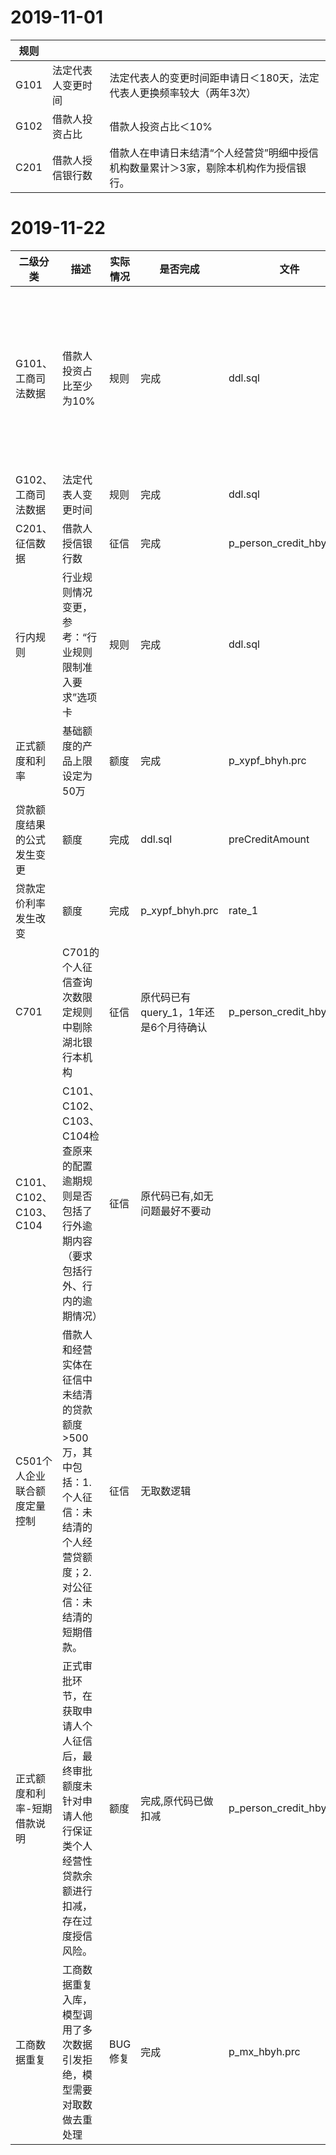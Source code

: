 # 2019-11-01

| 规则 |                    |                                                              |
| ---- | ------------------ | ------------------------------------------------------------ |
| G101 | 法定代表人变更时间 | 法定代表人的变更时间距申请日＜180天，法定代表人更换频率较大（两年3次） |
| G102 | 借款人投资占比     | 借款人投资占比＜10%                                          |
| C201 | 借款人授信银行数   | 借款人在申请日未结清“个人经营贷”明细中授信机构数量累计＞3家，剔除本机构作为授信银行。 |

# 2019-11-22

| 二级分类                     | 描述                                                         | 实际情况 | 是否完成                              | 文件                     | 更改项目               | 备注                                                         |
| ---------------------------- | ------------------------------------------------------------ | -------- | ------------------------------------- | ------------------------ | ---------------------- | ------------------------------------------------------------ |
| G101、工商司法数据           | 借款人投资占比至少为10%                                      | 规则     | 完成                                  | ddl.sql                  | TAX_RULE_SET_INFO_HBYH | 18号没更新。银行说没有配置，去部署的时候看一下，如果没有就插入进去 |
| G102、工商司法数据           | 法定代表人变更时间                                           | 规则     | 完成                                  | ddl.sql                  | TAX_RULE_SET_INFO_HBYH |                                                              |
| C201、征信数据               | 借款人授信银行数                                             | 征信     | 完成                                  | p_person_credit_hbyh.prc | FINANCE_ORG_1          |                                                              |
| 行内规则                     | 行业规则情况变更，参考：“行业规则限制准入要求”选项卡         | 规则     | 完成                                  | ddl.sql                  | TAX_RULE_SET_INFO_HBYH |                                                              |
| 正式额度和利率               | 基础额度的产品上限设定为50万                                 | 额度     | 完成                                  | p_xypf_bhyh.prc          | preCreditAmount        | 根据正式授信.xlsx部署                                        |
| 贷款额度结果的公式发生变更   | 额度                                                         | 完成     | ddl.sql                               | preCreditAmount          |                        |                                                              |
| 贷款定价利率发生改变         | 额度                                                         | 完成     | p_xypf_bhyh.prc                       | rate_1                   |                        |                                                              |
| C701                         | C701的个人征信查询次数限定规则中剔除湖北银行本机构           | 征信     | 原代码已有query_1，1年还是6个月待确认 | p_person_credit_hbyh.prc | org_query_1            | 根据征信逻辑.xlsx部署                                        |
| C101、C102、C103、C104       | C101、C102、C103、C104检查原来的配置逾期规则是否包括了行外逾期内容（要求包括行外、行内的逾期情况） | 征信     | 原代码已有,如无问题最好不要动         |                          |                        |                                                              |
| C501个人企业联合额度定量控制 | 借款人和经营实体在征信中未结清的贷款额度>500万，其中包括：1.个人征信：未结清的个人经营贷额度；2.对公征信：未结清的短期借款。 | 征信     | 无取数逻辑                            |                          |                        |                                                              |
| 正式额度和利率-短期借款说明  | 正式审批环节，在获取申请人个人征信后，最终审批额度未针对申请人他行保证类个人经营性贷款余额进行扣减，存在过度授信风险。 | 额度     | 完成,原代码已做扣减                   | p_person_credit_hbyh.prc | BALANCE_ed             | 以描述为准，减去征信负债                                     |
| 工商数据重复                 | 工商数据重复入库，模型调用了多次数据引发拒绝，模型需要对取数做去重处理 | BUG修复  | 完成                                  | p_mx_hbyh.prc            | cpws_ccbq              | 近2年民事裁判文书中作为被告或被执行人记录数<=4               |